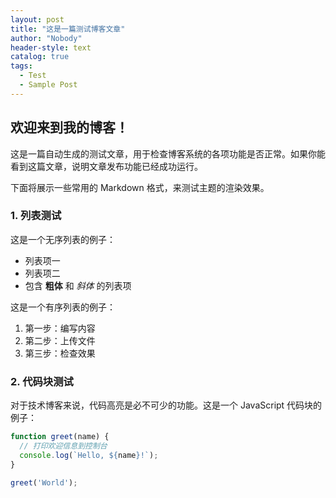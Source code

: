 ```yaml
---
layout: post
title: "这是一篇测试博客文章"
author: "Nobody"
header-style: text
catalog: true
tags:
  - Test
  - Sample Post
---
```


## 欢迎来到我的博客！

这是一篇自动生成的测试文章，用于检查博客系统的各项功能是否正常。如果你能看到这篇文章，说明文章发布功能已经成功运行。

下面将展示一些常用的 Markdown 格式，来测试主题的渲染效果。

### 1. 列表测试

这是一个无序列表的例子：
* 列表项一
* 列表项二
* 包含 **粗体** 和 *斜体* 的列表项

这是一个有序列表的例子：
1.  第一步：编写内容
2.  第二步：上传文件
3.  第三步：检查效果

### 2. 代码块测试

对于技术博客来说，代码高亮是必不可少的功能。这是一个 JavaScript 代码块的例子：

```javascript
function greet(name) {
  // 打印欢迎信息到控制台
  console.log(`Hello, ${name}!`);
}

greet('World');
